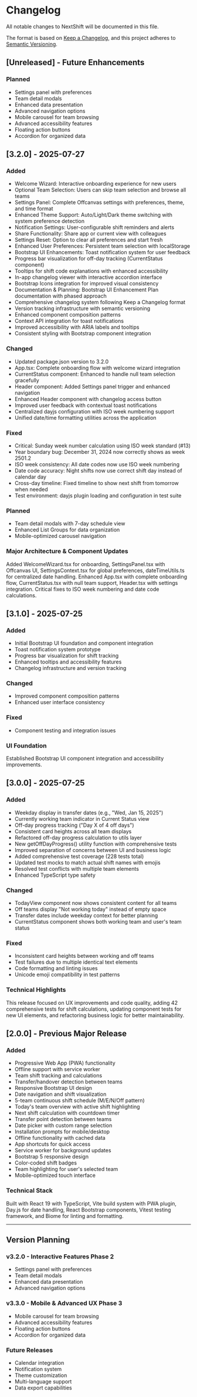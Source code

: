 # Changelog

All notable changes to NextShift will be documented in this file.

The format is based on [Keep a Changelog](https://keepachangelog.com/en/1.0.0/),
and this project adheres to [Semantic Versioning](https://semver.org/spec/v2.0.0.html).

## [Unreleased] - Future Enhancements

### Planned
- Settings panel with preferences
- Team detail modals
- Enhanced data presentation
- Advanced navigation options
- Mobile carousel for team browsing
- Advanced accessibility features
- Floating action buttons
- Accordion for organized data

## [3.2.0] - 2025-07-27

### Added
- Welcome Wizard: Interactive onboarding experience for new users
- Optional Team Selection: Users can skip team selection and browse all teams
- Settings Panel: Complete Offcanvas settings with preferences, theme, and time format
- Enhanced Theme Support: Auto/Light/Dark theme switching with system preference detection
- Notification Settings: User-configurable shift reminders and alerts
- Share Functionality: Share app or current view with colleagues
- Settings Reset: Option to clear all preferences and start fresh
- Enhanced User Preferences: Persistent team selection with localStorage
- Bootstrap UI Enhancements: Toast notification system for user feedback
- Progress bar visualization for off-day tracking (CurrentStatus component)
- Tooltips for shift code explanations with enhanced accessibility
- In-app changelog viewer with interactive accordion interface
- Bootstrap Icons integration for improved visual consistency
- Documentation & Planning: Bootstrap UI Enhancement Plan documentation with phased approach
- Comprehensive changelog system following Keep a Changelog format
- Version tracking infrastructure with semantic versioning
- Enhanced component composition patterns
- Context API integration for toast notifications
- Improved accessibility with ARIA labels and tooltips
- Consistent styling with Bootstrap component integration

### Changed
- Updated package.json version to 3.2.0
- App.tsx: Complete onboarding flow with welcome wizard integration
- CurrentStatus component: Enhanced to handle null team selection gracefully
- Header component: Added Settings panel trigger and enhanced navigation
- Enhanced Header component with changelog access button
- Improved user feedback with contextual toast notifications
- Centralized dayjs configuration with ISO week numbering support
- Unified date/time formatting utilities across the application

### Fixed
- Critical: Sunday week number calculation using ISO week standard (#13)
- Year boundary bug: December 31, 2024 now correctly shows as week 2501.2
- ISO week consistency: All date codes now use ISO week numbering
- Date code accuracy: Night shifts now use correct shift day instead of calendar day
- Cross-day timeline: Fixed timeline to show next shift from tomorrow when needed
- Test environment: dayjs plugin loading and configuration in test suite

### Planned
- Team detail modals with 7-day schedule view
- Enhanced List Groups for data organization
- Mobile-optimized carousel navigation

### Major Architecture & Component Updates
Added WelcomeWizard.tsx for onboarding, SettingsPanel.tsx with Offcanvas UI, SettingsContext.tsx for global preferences, dateTimeUtils.ts for centralized date handling. Enhanced App.tsx with complete onboarding flow, CurrentStatus.tsx with null team support, Header.tsx with settings integration. Critical fixes to ISO week numbering and date code calculations.

## [3.1.0] - 2025-07-25

### Added
- Initial Bootstrap UI foundation and component integration
- Toast notification system prototype
- Progress bar visualization for shift tracking
- Enhanced tooltips and accessibility features
- Changelog infrastructure and version tracking

### Changed
- Improved component composition patterns
- Enhanced user interface consistency

### Fixed
- Component testing and integration issues

### UI Foundation
Established Bootstrap UI component integration and accessibility improvements.

## [3.0.0] - 2025-07-25

### Added
- Weekday display in transfer dates (e.g., "Wed, Jan 15, 2025")
- Currently working team indicator in Current Status view
- Off-day progress tracking ("Day X of 4 off days")
- Consistent card heights across all team displays
- Refactored off-day progress calculation to utils layer
- New getOffDayProgress() utility function with comprehensive tests
- Improved separation of concerns between UI and business logic
- Added comprehensive test coverage (228 tests total)
- Updated test mocks to match actual shift names with emojis
- Resolved test conflicts with multiple team elements
- Enhanced TypeScript type safety

### Changed
- TodayView component now shows consistent content for all teams
- Off teams display "Not working today" instead of empty space
- Transfer dates include weekday context for better planning
- CurrentStatus component shows both working team and user's team status

### Fixed
- Inconsistent card heights between working and off teams
- Test failures due to multiple identical text elements
- Code formatting and linting issues
- Unicode emoji compatibility in test patterns

### Technical Highlights
This release focused on UX improvements and code quality, adding 42 comprehensive tests for shift calculations, updating component tests for new UI elements, and refactoring business logic for better maintainability.

## [2.0.0] - Previous Major Release

### Added
- Progressive Web App (PWA) functionality
- Offline support with service worker
- Team shift tracking and calculations
- Transfer/handover detection between teams
- Responsive Bootstrap UI design
- Date navigation and shift visualization
- 5-team continuous shift schedule (M/E/N/Off pattern)
- Today's team overview with active shift highlighting
- Next shift calculation with countdown timer
- Transfer point detection between teams
- Date picker with custom range selection
- Installation prompts for mobile/desktop
- Offline functionality with cached data
- App shortcuts for quick access
- Service worker for background updates
- Bootstrap 5 responsive design
- Color-coded shift badges
- Team highlighting for user's selected team
- Mobile-optimized touch interface

### Technical Stack
Built with React 19 with TypeScript, Vite build system with PWA plugin, Day.js for date handling, React Bootstrap components, Vitest testing framework, and Biome for linting and formatting.

---

## Version Planning

### v3.2.0 - Interactive Features Phase 2
- Settings panel with preferences
- Team detail modals
- Enhanced data presentation
- Advanced navigation options

### v3.3.0 - Mobile & Advanced UX Phase 3
- Mobile carousel for team browsing
- Advanced accessibility features
- Floating action buttons
- Accordion for organized data

### Future Releases
- Calendar integration
- Notification system
- Theme customization
- Multi-language support
- Data export capabilities
